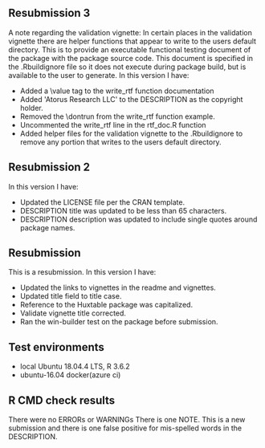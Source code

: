 ## Resubmission 3
A note regarding the validation vignette: In certain places in the validation vignette there are helper functions that appear to write to the users default directory. This is to provide an executable functional testing document of the package with the package source code. This document is specified in the .Rbuildignore file so it does not execute during package build, but is available to the user to generate.
In this version I have:

* Added a \value tag to the write_rtf function documentation
* Added 'Atorus Research LLC' to the DESCRIPTION as the copyright holder.
* Removed the \dontrun from the write_rtf function example.
* Uncommented the write_rtf line in the rtf_doc.R function
* Added helper files for the validation vignette to the .Rbuildignore to remove any portion that writes to the users default directory.

## Resubmission 2
In this version I have:

* Updated the LICENSE file per the CRAN template.
* DESCRIPTION title was updated to be less than 65 characters.
* DESCRIPTION description was updated to include single quotes around package names.

## Resubmission
This is a resubmission. In this version I have:

* Updated the links to vignettes in the readme and vignettes.
* Updated title field to title case.
* Reference to the Huxtable package was capitalized.
* Validate vignette title corrected.
* Ran the win-builder test on the package before submission.

## Test environments
* local Ubuntu 18.04.4 LTS, R 3.6.2
* ubuntu-16.04 docker(azure ci)

## R CMD check results
There were no ERRORs or WARNINGs
There is one NOTE. This is a new submission and there is one false positive for mis-spelled words in the DESCRIPTION.
